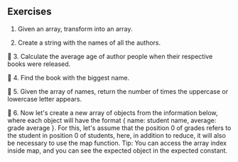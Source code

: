 ## Exercises

1. Given an array, transform into an array.

2. Create a string with the names of all the authors.

🚀 3. Calculate the average age of author people when their respective books were released.

🚀 4. Find the book with the biggest name.

🚀 5. Given the array of names, return the number of times the uppercase or lowercase letter appears.

🚀 6. Now let's create a new array of objects from the information below, where each object will have the format { name: student name, average: grade average }. For this, let's assume that the position 0 of grades refers to the student in position 0 of students, here, in addition to reduce, it will also be necessary to use the map function. Tip: You can access the array index inside map, and you can see the expected object in the expected constant.
